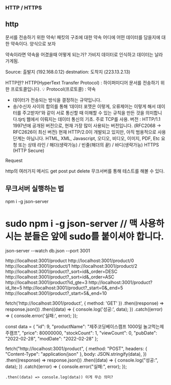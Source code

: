 ### HTTP / HTTPS
## http
문서를 전송하기 위한 약속!
패킷의 구조에 대한 약속
어디에 어떤 데이터를 담을지에 대한 약속이다.
양식으로 보자


약속이라면 약속을 어겼을때 어떻게 되는가?
가비지 데이터로 인식하고 데이터는 날라가게됨.


Source: 출발지 (192.168.0.12)
destnation: 도착지 (223.13.2.13) 


HTTP란?
HTTP(HyperText Transfer Protocol) : 하이퍼미디어 문서를 전송하기 위한 프로토콜입니다.
💡
Protocol(프로토콜) : 약속
- 데이터가 전송되는 방식을 결정하는 규약입니다.
- 송/수신자 사이의 합의를 통해 ‘데이터 포맷은 이렇게, 오류제어는 이렇게 해서 데이터를 주고받자!’와 같이 서로 통신할 때 이해할 수 있는 규칙을 만든 것을 의미합니다.tjrtj
웹에서 이뤄지는 데이터 통신의 기초. 주로 TCP를 사용.
버전 : HTTP/1.1
1997년에 공개된 버전으로, 현재 가장 많이 사용되는 버전입니다.
(RFC2068 → RFC2626이 최신 버전)
현재 HTTP/2.0이 개발되고 있지만, 아직 범용적으로 사용단계는 아닙니다.
HTML, XML, Javascript, 오디오, 비디오, 이미지, PDF, Etc
요청 또는 상태 라인 / 해더(생략가능) / 빈줄(해더의 끝) / 바디(생략가능)
HTTPS (HTTP Secure)

Request

http의 여러가지 메서드
get
post
put delete
무크서버를 통해 테스트를 해볼 수 있다.

## 무크서버 실행하는 법
npm i -g json-server
# sudo npm i -g json-server // 맥 사용하시는 분들은 앞에 sudo를 붙이셔야 합니다.
json-server --watch db.json --port 3001

http://localhost:3001/product
http://localhost:3001/product/0
http://localhost:3001/product/1
http://localhost:3001/product/2
http://localhost:3001/product?_sort=id&_order=DESC
http://localhost:3001/product?_sort=id&_order=ASC
http://localhost:3001/product?id_gte=3
http://localhost:3001/product?id_lte=5
http://localhost:3001/product?_start=0&_end=5
http://localhost:3001/product?_start=5&_end=10

fetch('http://localhost:3001/product', {
  method: 'GET'
})
.then((response) => response.json())
.then((data) => {
  console.log('성공:', data);
})
.catch((error) => {
  console.error('실패:', error);
});


const data = {
        "id": 9,
        "productName": "제주코딩베이스캠프 1000일 놀고먹는제주캠프",
        "price": 80000000,
        "stockCount": 1,
        "viewCount": 0,
        "pubDate": "2022-02-28",
        "modDate": "2022-02-28"
};

fetch("http://localhost:3001/product", {
    method: "POST",
    headers: { "Content-Type": "application/json" },
    body: JSON.stringify(data),
})
    .then((response) => response.json())
    .then((data) => {
        console.log("성공:", data);
    })
    .catch((error) => {
        console.error("실패:", error);
    });

    .then((data) => console.log(data)) 이게 무슨 의미?